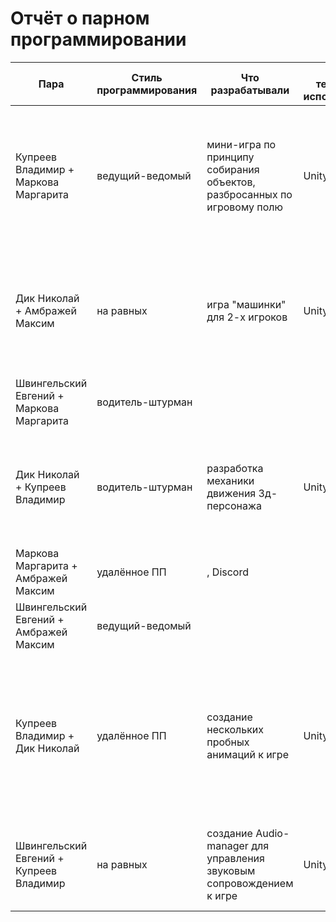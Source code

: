 # Отчёт о парном программировании




|Пара|Стиль программирования|Что разрабатывали|Какие технологии использовались|Что понравилось|Возникшие проблемы|Выводы|
|------|----------------------|----------------|-|-|-|-|
|Купреев Владимир + Маркова Маргарита|ведущий-ведомый|мини-игра по принципу собирания объектов, разбросанных по игровому полю|Unity 2D, Paint|Понравился результат разработки, игра работала без провисаний и багов. Использование Unity как среды разработки|Проблем не возникло с обоих сторон|Обучение новой технологии прошло отлично, появилось понимание об этапах разработки игры, появился готовый мини-проект|
|Дик Николай + Амбражей Максим|на равных|игра "машинки" для 2-х игроков|Unity 3D|Понравился процесс совместной разработки игры. Появлялись идеи по улучшению игры с обоих сторон|Возник спор: кто будет управлять красной машинкой, а кто синей|Получение опыта разделения обязанностей при разработке проекта|
|Швингельский Евгений + Маркова Маргарита|водитель-штурман||||||
|Дик Николай + Купреев Владимир|водитель-штурман|разработка механики движения 3д-персонажа|Unity 3D, Blender|Процесс написание кода по диаграммам напарника. Обсуждения во время разработки проекта|Возникло несколько недопониманий и в последствии исправление кода|Опыт нахождения общего языка, приведения аналогий для лучшего понимания друг друга|
|Маркова Маргарита + Амбражей Максим|удалённое ПП|, Discord|||||
|Швингельский Евгений + Амбражей Максим|ведущий-ведомый||||||
|Купреев Владимир + Дик Николай|удалённое ПП|создание нескольких пробных анимаций к игре|Unity 3D, Discord|Возможность прерваться и возобновить разработку через некоторое время|Возникли некоторые проблемы со связью, обусловленные загруженностью сервера. Часто приходилось повторять сказанное, из-за чего процесс разработки замедлялся|Не самый лучший способ совместной разработки, некачественный проект в итоге|
|Швингельский Евгений + Купреев Владимир|на равных|создание Audio-manager для управления звуковым сопровождением к игре|Unity 3D|Слаженная работа в команде. Вычисление сильных и слабых сторон друг друга|Проблем не возникло с обоих сторон|Получен опыт разделения задач между напарниками|
